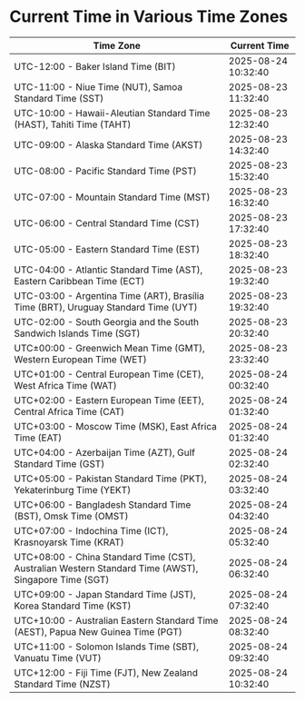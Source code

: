 # Current Time in Various Time Zones

| Time Zone | Current Time |
|-----------|--------------|
| UTC-12:00 - Baker Island Time (BIT) | 2025-08-24 10:32:40 |
| UTC-11:00 - Niue Time (NUT), Samoa Standard Time (SST) | 2025-08-23 11:32:40 |
| UTC-10:00 - Hawaii-Aleutian Standard Time (HAST), Tahiti Time (TAHT) | 2025-08-23 12:32:40 |
| UTC-09:00 - Alaska Standard Time (AKST) | 2025-08-23 14:32:40 |
| UTC-08:00 - Pacific Standard Time (PST) | 2025-08-23 15:32:40 |
| UTC-07:00 - Mountain Standard Time (MST) | 2025-08-23 16:32:40 |
| UTC-06:00 - Central Standard Time (CST) | 2025-08-23 17:32:40 |
| UTC-05:00 - Eastern Standard Time (EST) | 2025-08-23 18:32:40 |
| UTC-04:00 - Atlantic Standard Time (AST), Eastern Caribbean Time (ECT) | 2025-08-23 19:32:40 |
| UTC-03:00 - Argentina Time (ART), Brasília Time (BRT), Uruguay Standard Time (UYT) | 2025-08-23 19:32:40 |
| UTC-02:00 - South Georgia and the South Sandwich Islands Time (SGT) | 2025-08-23 20:32:40 |
| UTC±00:00 - Greenwich Mean Time (GMT), Western European Time (WET) | 2025-08-23 23:32:40 |
| UTC+01:00 - Central European Time (CET), West Africa Time (WAT) | 2025-08-24 00:32:40 |
| UTC+02:00 - Eastern European Time (EET), Central Africa Time (CAT) | 2025-08-24 01:32:40 |
| UTC+03:00 - Moscow Time (MSK), East Africa Time (EAT) | 2025-08-24 01:32:40 |
| UTC+04:00 - Azerbaijan Time (AZT), Gulf Standard Time (GST) | 2025-08-24 02:32:40 |
| UTC+05:00 - Pakistan Standard Time (PKT), Yekaterinburg Time (YEKT) | 2025-08-24 03:32:40 |
| UTC+06:00 - Bangladesh Standard Time (BST), Omsk Time (OMST) | 2025-08-24 04:32:40 |
| UTC+07:00 - Indochina Time (ICT), Krasnoyarsk Time (KRAT) | 2025-08-24 05:32:40 |
| UTC+08:00 - China Standard Time (CST), Australian Western Standard Time (AWST), Singapore Time (SGT) | 2025-08-24 06:32:40 |
| UTC+09:00 - Japan Standard Time (JST), Korea Standard Time (KST) | 2025-08-24 07:32:40 |
| UTC+10:00 - Australian Eastern Standard Time (AEST), Papua New Guinea Time (PGT) | 2025-08-24 08:32:40 |
| UTC+11:00 - Solomon Islands Time (SBT), Vanuatu Time (VUT) | 2025-08-24 09:32:40 |
| UTC+12:00 - Fiji Time (FJT), New Zealand Standard Time (NZST) | 2025-08-24 10:32:40 |
